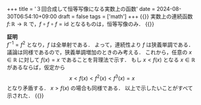 +++
title = '３回合成して恒等写像になる実数上の函数'
date = 2024-08-30T06:54:10+09:00
draft = false
tags = ['math']
+++
{{<thmbox title="命題">}}
実数上の連続函数 $f\colon\mathbb{R}\to\mathbb{R}$ で，$f\circ f\circ f=\mathrm{id}$ となるものは，恒等写像のみ．
{{</thmbox>}}

**証明**  
$f^{-1}=f^2$ となり，$f$ は全単射である．
よって，連続性より $f$ は狭義単調である．
議論は同様であるので，狭義単調増加のときのみ考える．
これから，任意の $x\in\mathbb{R}$ に対して $f(x)=x$ であることを背理法で示す．
もし $x\lt f(x)$ となる $x\in\mathbb{R}$ があるならば，仮定から
$$
x\lt f(x)\lt f^2(x)\lt f^3(x)=x
$$
となり矛盾する．
$x\gt f(x)$ の場合も同様である．
以上で示したいことがすべて示された．
{{<qed>}}
